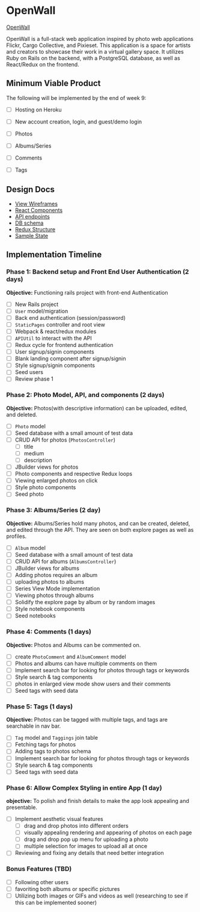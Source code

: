 # OpenWall

[OpenWall][heroku] 

[heroku]: http://www.openwall.herokuapp.com

OpenWall is a full-stack web application inspired by photo web applications Flickr, Cargo Collective, and Pixieset. This application is a space for artists and creators to showcase their work in a virtual gallery space. It utilizes Ruby on Rails on the backend, with a PostgreSQL database, as well as React/Redux on the frontend.  

## Minimum Viable Product

The following will be implemented by the end of week 9:

- [ ] Hosting on Heroku
- [ ] New account creation, login, and guest/demo login
- [ ] Photos
- [ ] Albums/Series
- [ ] Comments
- [ ] Tags


## Design Docs
* [View Wireframes][wireframes]
* [React Components][components]
* [API endpoints][api-endpoints]
* [DB schema][schema]
* [Redux Structure][redux-structure]
* [Sample State][sample-state]

[wireframes]: wireframes
[components]: component-heirarchy.md
[redux-structure]: redux-structure.md
[sample-state]: sample-state.md
[api-endpoints]: api-endpoints.md
[schema]: schema.md

## Implementation Timeline

### Phase 1: Backend setup and Front End User Authentication (2 days)

**Objective:** Functioning rails project with front-end Authentication

- [ ] New Rails project
- [ ] `User` model/migration
- [ ] Back end authentication (session/password)
- [ ] `StaticPages` controller and root view
- [ ] Webpack & react/redux modules
- [ ] `APIUtil` to interact with the API
- [ ] Redux cycle for frontend authentication
- [ ] User signup/signin components
- [ ] Blank landing component after signup/signin
- [ ] Style signup/signin components
- [ ] Seed users
- [ ] Review phase 1

### Phase 2: Photo Model, API, and components (2 days)

**Objective:** Photos(with descriptive information) can be uploaded, edited, and deleted.

- [ ] `Photo` model
- [ ] Seed database with a small amount of test data
- [ ] CRUD API for photos (`PhotosController`)
  - [ ] title
  - [ ] medium
  - [ ] description
- [ ] JBuilder views for photos
- [ ] Photo components and respective Redux loops
- [ ] Viewing enlarged photos on click
- [ ] Style photo components
- [ ] Seed photo

### Phase 3: Albums/Series (2 day)

**Objective:** Albums/Series hold many photos, and can be created, deleted, and edited through the API. They are seen on both explore pages as well as profiles.

- [ ] `Album` model
- [ ] Seed database with a small amount of test data
- [ ] CRUD API for albums (`AlbumsController`)
- [ ] JBuilder views for albums
- [ ] Adding photos requires an album
- [ ] uploading photos to albums
- [ ] Series View Mode implementation
- [ ] Viewing photos through albums
- [ ] Solidify the explore page by album or by random images
- [ ] Style notebook components
- [ ] Seed notebooks

### Phase 4: Comments (1 days)

**Objective:** Photos and Albums can be commented on.

- [ ] create `PhotoComment` and `AlbumComment` model
- [ ] Photos and albums can have multiple comments on them
- [ ] Implement search bar for looking for photos through tags or keywords
- [ ] Style search & tag components
 - [ ] photos in enlarged view mode show users and their comments
- [ ] Seed tags with seed data

### Phase 5: Tags (1 days)

**Objective:** Photos can be tagged with multiple tags, and tags are searchable in nav bar.

- [ ] `Tag` model and `Taggings` join table
- [ ] Fetching tags for photos
- [ ] Adding tags to photos schema
- [ ] Implement search bar for looking for photos through tags or keywords
- [ ] Style search & tag components
- [ ] Seed tags with seed data

### Phase 6: Allow Complex Styling in entire App (1 day)

**objective:** To polish and finish details to make the app look appealing and presentable.

- [ ] Implement aesthetic visual features
  - [ ] drag and drop photos into different orders
  - [ ] visually appealing rendering and appearing of photos on each page
  - [ ] drag and drop pop up menu for uploading a photo
  - [ ] multiple selection for images to upload all at once
- [ ] Reviewing and fixing any details that need better integration

### Bonus Features (TBD)
- [ ] Following other users
- [ ] favoriting both albums or specific pictures
- [ ] Utilizing both images or GIFs and videos as well (researching to see if this can be implemented sooner)
